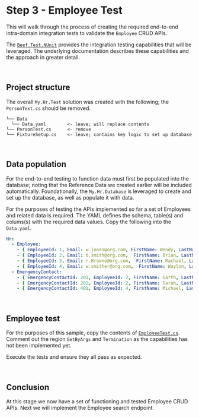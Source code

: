 ﻿# Step 3 - Employee Test

This will walk through the process of creating the required end-to-end intra-domain integration tests to validate the `Employee` CRUD APIs.

The [`Beef.Test.NUnit`](../../../tools/Beef.Test.NUnit/README.md) provides the integration testing capabilities that will be leveraged. The underlying documentation describes these capabilities and the approach in greater detail.

<br/>

## Project structure

The overall `My.Hr.Test` solution was created with the following; the `PersonText.cs` should be removed.

```
└── Data
  └── Data.yaml        <- leave; will replace contents
└── PersonTest.cs      <- remove
└── FixtureSetup.cs    <- leave; contains key logic to set up database
```

<br/>

## Data population

For the end-to-end testing to function data must first be populated into the database; noting that the Reference Data we created earlier will be included automatically. Foundationally, the `My.Hr.Database` is leveraged to create and set up the database, as well as populate it with data.

For the purposes of testing the APIs implemented so far a set of Employees and related data is required. The YAML defines the schema, table(s) and colums(s) with the required data values. Copy the following into the `Data.yaml`.

``` yaml
Hr:
  - Employee:
    - { EmployeeId: 1, Email: w.jones@org.com, FirstName: Wendy, LastName: Jones, GenderCode: F, Birthday: 1985-03-18, StartDate: 2000-12-11, PhoneNo: (425) 612 8113 }
    - { EmployeeId: 2, Email: b.smith@org.com,  FirstName: Brian, LastName: Smith, GenderCode: M, Birthday: 1994-11-07, StartDate: 2013-08-06, TerminationDate: 2011-04-08, TerminationReasonCode: RE, PhoneNo: (429) 120 0098 }
    - { EmployeeId: 3, Email: r.Browne@org.com,  FirstName: Rachael, LastName: Browne, GenderCode: F, Birthday: 1972-06-28, StartDate: 2019-11-06, PhoneNo: (421) 783 2343 }
    - { EmployeeId: 4, Email: w.smither@org.com,  FirstName: Waylon, LastName: Smithers, GenderCode: M, Birthday: 1952-02-21, StartDate: 2001-01-22, PhoneNo: (428) 893 2793, AddressJson: '{ "street1": "8365 851 PL NE", "city": "Redmond", "state": "WA", "postCode": "98052" }' }
  - EmergencyContact:
    - { EmergencyContactId: 201, EmployeeId: 2, FirstName: Garth, LastName: Smith, PhoneNo: (443) 678 1827, RelationshipTypeCode: PAR }
    - { EmergencyContactId: 202, EmployeeId: 2, FirstName: Sarah, LastName: Smith, PhoneNo: (443) 234 3837, RelationshipTypeCode: PAR }
    - { EmergencyContactId: 401, EmployeeId: 4, FirstName: Michael, LastName: Manners, PhoneNo: (234) 297 9834, RelationshipTypeCode: FRD }
```

<br/>

## Employee test

For the purposes of this sample, copy the contents of [`EmployeeTest.cs`](../My.Hr.Test/EmployeeTest.cs). Comment out the region `GetByArgs` and `Termination` as the capabilities has not been implemented yet.

Execute the tests and ensure they all pass as expected.

</br>

## Conclusion

At this stage we now have a set of functioning and tested Employee CRUD APIs. Next we will implement the Employee search endpoint.

